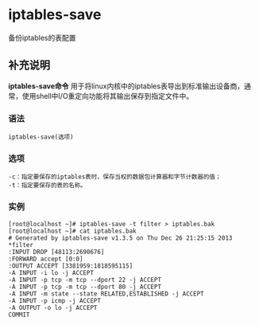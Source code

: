iptables-save
===

备份iptables的表配置

## 补充说明

**iptables-save命令** 用于将linux内核中的iptables表导出到标准输出设备商，通常，使用shell中I/O重定向功能将其输出保存到指定文件中。

###  语法

```
iptables-save(选项)
```

###  选项

```
-c：指定要保存的iptables表时，保存当权的数据包计算器和字节计数器的值；
-t：指定要保存的表的名称。
```

###  实例

```
[root@localhost ~]# iptables-save -t filter > iptables.bak
[root@localhost ~]# cat iptables.bak
# Generated by iptables-save v1.3.5 on Thu Dec 26 21:25:15 2013
*filter
:INPUT DROP [48113:2690676]
:FORWARD accept [0:0]
:OUTPUT ACCEPT [3381959:1818595115]
-A INPUT -i lo -j ACCEPT
-A INPUT -p tcp -m tcp --dport 22 -j ACCEPT
-A INPUT -p tcp -m tcp --dport 80 -j ACCEPT
-A INPUT -m state --state RELATED,ESTABLISHED -j ACCEPT
-A INPUT -p icmp -j ACCEPT
-A OUTPUT -o lo -j ACCEPT
COMMIT
```


